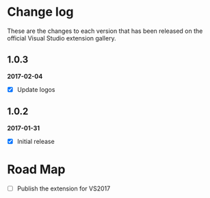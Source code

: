 # Change log

These are the changes to each version that has been released on the official Visual Studio extension gallery.

## 1.0.3

**2017-02-04** <!--12:30 UK / 12:30 UTC-->

- [x] Update logos

## 1.0.2

**2017-01-31** <!--13:00 UK / 13:00 UTC-->

- [x] Initial release

# Road Map

- [ ] Publish the extension for VS2017